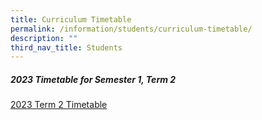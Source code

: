 ```yaml
---
title: Curriculum Timetable
permalink: /information/students/curriculum-timetable/
description: ""
third_nav_title: Students
---
```

##### 2023 Timetable for Semester 1, Term 2

[2023 Term 2 Timetable](/files/2023%20Term%202%20Timetable%20-%20Class.pdf)